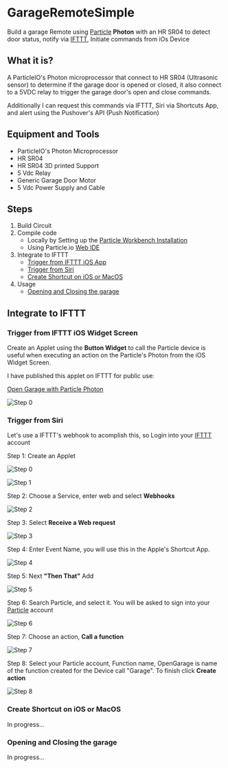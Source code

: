 # GarageRemoteSimple

Build a garage Remote using [Particle](https://www.particle.io/) **Photon** with an HR SR04 to detect door status, notify via [IFTTT](https://ifttt.com/explore), Initiate commands from iOs Device

## What it is?

A ParticleIO's Photon microprocessor that connect to HR SR04 (Ultrasonic sensor) to determine if the garage door is opened or closed, it also connect to a 5VDC relay to trigger the garage door's open and close commands.

Additionally I can request this commands via IFTTT, Siri via Shortcuts App, and alert using the Pushover's API (Push Notification)

## Equipment and Tools

- ParticleIO's Photon Microprocessor
- HR SR04
- HR SR04 3D printed Support
- 5 Vdc Relay
- Generic Garage Door Motor
- 5 Vdc Power Supply and Cable

## Steps

 1. Build Circuit
 2. Compile code
    - Locally by Setting up the [Particle Workbench Installation](/WorkbenchSetup.md)
    - Using Particle.io [Web IDE](https://login.particle.io/login?redirect=https://build.particle.io/build)
 3. Integrate to IFTTT
    - [Trigger from IFTTT iOS App](#Trigger-from-IFTTT-iOS-App)
    - [Trigger from Siri](#Trigger-from-Siri)
    - [Create Shortcut on iOS or MacOS](#Create-Shortcut-on-iOS-or-MacOS)
 4. Usage
    - [Opening and Closing the garage](#Opening-and-Closing-the-garage)


## Integrate to IFTTT

### Trigger from IFTTT iOS Widget Screen

Create an Applet using the **Button Widget** to call the Particle device is useful when executing an action on the Particle's Photon from the iOS Widget Screen.

I have published this applet on IFTTT for public use:

[Open Garage with Particle Photon](https://ifttt.com/applets/V2J7XgrL-open-garage-with-particle-photon)

![Step 0](resources/IFTTT-DO-BUTTON-00.png)


### Trigger from Siri

Let's use a IFTTT's webhook to acomplish this, so Login into your [IFTTT](https://ifttt.com/explore) account

Step 1: Create an Applet

![Step 0](resources/IFTTT-WEBHOOK-00.png)

![Step 1](resources/IFTTT-WEBHOOK-01.png)

Step 2: Choose a Service, enter web and select **Webhooks**

![Step 2](resources/IFTTT-WEBHOOK-02.png)

Step 3: Select **Receive a Web request**

![Step 3](resources/IFTTT-WEBHOOK-03.png)

Step 4: Enter Event Name, you will use this in the Apple's Shortcut App.

![Step 4](resources/IFTTT-WEBHOOK-04.png)

Step 5: Next **"Then That"** Add

![Step 5](resources/IFTTT-WEBHOOK-05.png)

Step 6: Search Particle, and select it. You will be asked to sign into your [Particle](https://www.particle.io/) account

![Step 6](resources/IFTTT-WEBHOOK-06.png)

Step 7: Choose an action, **Call a function**

![Step 7](resources/IFTTT-WEBHOOK-07.png)

Step 8: Select your Particle account, Function name, OpenGarage is name of the function created for the Device call "Garage". To finish click **Create action**

![Step 8](resources/IFTTT-WEBHOOK-08.png)

### Create Shortcut on iOS or MacOS

In progress...

### Opening and Closing the garage

In progress...